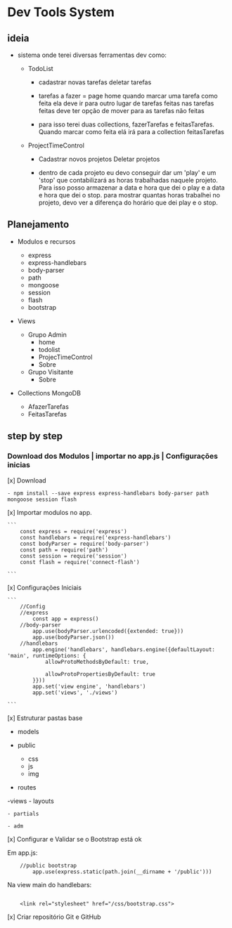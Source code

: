 # Dev Tools System

## ideia
    
- sistema onde terei diversas ferramentas dev como: 

    - TodoList 
        - cadastrar novas tarefas
        deletar tarefas

        - tarefas a fazer = page home
        quando marcar uma tarefa como feita ela deve ir para outro lugar de tarefas feitas
        nas tarefas feitas deve ter opção de mover para as tarefas não feitas

        - para isso terei duas collections, fazerTarefas e feitasTarefas. Quando marcar como feita elá irá para a collection feitasTarefas
    

    - ProjectTimeControl
        
        - Cadastrar novos projetos
        Deletar projetos

        - dentro de cada projeto eu devo conseguir dar um 'play' e um 'stop' que contabilizará as horas trabalhadas naquele projeto. Para isso posso armazenar a data e hora que dei o play e a data e hora que dei o stop. para mostrar quantas horas trabalhei no projeto, devo ver a diferença do horário que dei play e o stop.

## Planejamento

- Modulos e recursos
    - express
    - express-handlebars
    - body-parser
    - path
    - mongoose
    - session
    - flash
    - bootstrap

- Views
    - Grupo Admin
        - home
        - todolist
        - ProjecTimeControl
        - Sobre
    - Grupo Visitante
        - Sobre

- Collections MongoDB
    - AfazerTarefas
    - FeitasTarefas

## step by step


### Download dos Modulos | importar no app.js | Configurações inicias

[x] Download

    - npm install --save express express-handlebars body-parser path mongoose session flash

[x] Importar modulos no app.

    ```
        const express = require('express')
        const handlebars = require('express-handlebars')
        const bodyParser = require('body-parser')
        const path = require('path')
        const session = require('session')
        const flash = require('connect-flash')

    ```
[x] Configurações Iniciais

    ```
        //Config
        //express
            const app = express()
        //body-parser
            app.use(bodyParser.urlencoded({extended: true}))
            app.use(bodyParser.json())
        //handlebars
            app.engine('handlebars', handlebars.engine({defaultLayout: 'main', runtimeOptions: {
                allowProtoMethodsByDefault: true, 

                allowProtoPropertiesByDefault: true
            }}))
            app.set('view engine', 'handlebars')
            app.set('views', './views')

    ```

[x] Estruturar pastas base

- models

- public
    - css
    - js
    - img

- routes

-views
    - layouts

    - partials
    
    - adm

    
[x] Configurar e Validar se o Bootstrap está ok

Em app.js:

```
    //public bootstrap
        app.use(express.static(path.join(__dirname + '/public')))

```
Na view main do handlebars: 

```

    <link rel="stylesheet" href="/css/bootstrap.css">

```


[x] Criar repositório Git e GitHub